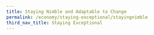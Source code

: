 ```yaml
---
title: Staying Nimble and Adaptable to Change
permalink: /economy/staying-exceptional/stayingnimble
third_nav_title: Staying Exceptional
---
```

